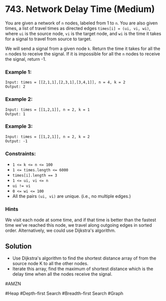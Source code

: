 # 743. Network Delay Time (Medium)

You are given a network of `n` nodes, labeled from 1 to `n`. You are also given times, a list of travel times as directed edges `times[i] = (ui, vi, wi)`, where `ui` is the source node, `vi` is the target node, and `wi` is the time it takes for a signal to travel from source to target.

We will send a signal from a given node `k`. Return the time it takes for all the `n` nodes to receive the signal. If it is impossible for all the `n` nodes to receive the signal, return -1.

### Example 1:

```
Input: times = [[2,1,1],[2,3,1],[3,4,1]], n = 4, k = 2
Output: 2
```

### Example 2:

```
Input: times = [[1,2,1]], n = 2, k = 1
Output: 1
```

### Example 3:

```
Input: times = [[1,2,1]], n = 2, k = 2
Output: -1
```

### Constraints:

- `1 <= k <= n <= 100`
- `1 <= times.length <= 6000`
- `times[i].length == 3`
- `1 <= ui, vi <= n`
- `ui != vi`
- `0 <= wi <= 100`
- All the pairs `(ui, vi)` are unique. (i.e., no multiple edges.)

### Hints

We visit each node at some time, and if that time is better than the fastest time we've reached this node, we travel along outgoing edges in sorted order. Alternatively, we could use Dijkstra's algorithm.

## Solution

- Use Dijkstra's algorithm to find the shortest distance array of from the source node K to all the other nodes.
- Iterate this array, find the maximum of shortest distance which is the delay time when all the nodes receive the signal.

#AMZN

#Heap #Depth-first Search #Breadth-first Search #Graph
